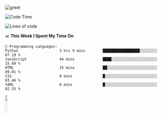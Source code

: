 ![greet](https://user-images.githubusercontent.com/44234583/146624354-9d461392-3676-4e7a-b12f-debc7319f53b.gif) 


<!--START_SECTION:waka-->
![Code Time](http://img.shields.io/badge/Code%20Time-527%20hrs%209%20mins-blue)

![Lines of code](https://img.shields.io/badge/From%20Hello%20World%20I%27ve%20Written-3.9%20million%20lines%20of%20code-blue)

📊 **This Week I Spent My Time On** 

```text
💬 Programming Languages: 
Python                   3 hrs 9 mins        █████████████████░░░░░░░░   67.19 % 
JavaScript               44 mins             ████░░░░░░░░░░░░░░░░░░░░░   15.89 % 
HTML                     25 mins             ██░░░░░░░░░░░░░░░░░░░░░░░   09.01 % 
CSS                      9 mins              █░░░░░░░░░░░░░░░░░░░░░░░░   03.46 % 
YAML                     6 mins              █░░░░░░░░░░░░░░░░░░░░░░░░   02.33 % 
```


<!--END_SECTION:waka-->
<img src="https://user-images.githubusercontent.com/44234583/191059235-95ebfce1-7fc7-4eee-baff-214d902e7c18.gif" width="12%"/>
